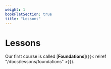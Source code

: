 ```yaml
---
weight: 1
bookFlatSection: true
title: "Lessons"
---
```


# Lessons

Our first course is called [**Foundations**]({{< relref "/docs/lessons/foundations" >}}).
